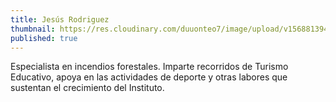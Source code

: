 ```yaml
---
title: Jesús Rodriguez
thumbnail: https://res.cloudinary.com/duuonteo7/image/upload/v1568813940/Profesores%20Instituto/Jesus.jpg
published: true
---
```


Especialista en incendios forestales. Imparte recorridos de Turismo Educativo, apoya en las actividades de deporte y otras labores que sustentan el crecimiento del Instituto.
